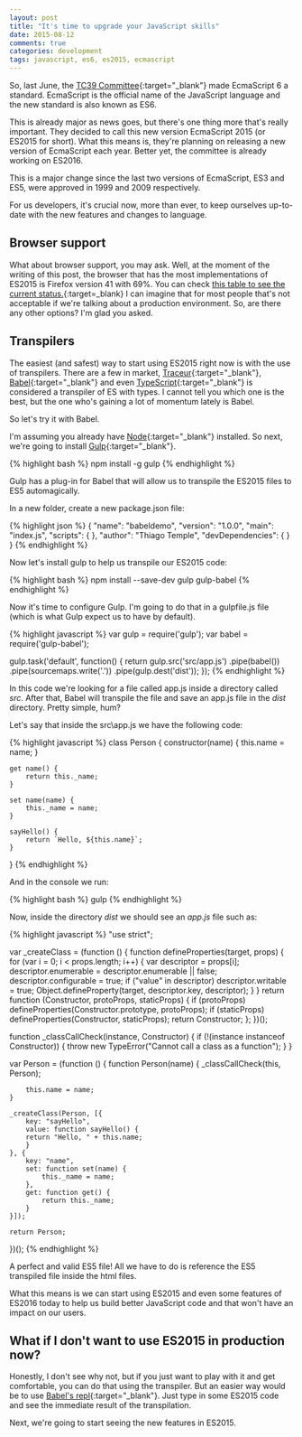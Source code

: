 ```yaml
---
layout: post
title: "It's time to upgrade your JavaScript skills"
date: 2015-08-12
comments: true
categories: development
tags: javascript, es6, es2015, ecmascript
---
```

So, last June, the [TC39 Committee](http://www.ecma-international.org/memento/TC39.htm){:target="_blank"} made EcmaScript 6 a standard. EcmaScript is the official name of the JavaScript language and the new standard is also known as ES6.

This is already major as news goes, but there's one thing more that's really important. They decided to call this new version EcmaScript 2015 (or ES2015 for short). What this means is, they're planning on releasing a new version of EcmaScript each year. Better yet, the committee is already working on ES2016.

This is a major change since the last two versions of EcmaScript, ES3 and ES5, were approved in 1999 and 2009 respectively.

For us developers, it's crucial now, more than ever, to keep ourselves up-to-date with the new features and changes to language.

## Browser support

What about browser support, you may ask. Well, at the moment of the writing of this post, the browser that has the most implementations of ES2015 is Firefox version 41 with 69%. You can check [this table to see the current status.](http://kangax.github.io/compat-table/es6/){:target=_blank} I can imagine that for most people that's not acceptable if we're talking about a production environment. So, are there any other options? I'm glad you asked.

## Transpilers

The easiest (and safest) way to start using ES2015 right now is with the use of transpilers. There are a few in market, [Traceur](https://github.com/google/traceur-compiler){:target="_blank"}, [Babel](https://babeljs.io/){:target="_blank"} and even [TypeScript](http://www.typescriptlang.org/){:target="_blank"} is considered a transpiler of ES with types. I cannot tell you which one is the best, but the one who's gaining a lot of momentum lately is Babel.

So let's try it with Babel.

I'm assuming you already have [Node](https://nodejs.org/){:target="_blank"} installed. So next, we're going to install [Gulp](http://gulpjs.com/){:target="_blank"}.

{% highlight bash %}
npm install -g gulp
{% endhighlight %}

Gulp has a plug-in for Babel that will allow us to transpile the ES2015 files to ES5 automagically.

In a new folder, create a new package.json file:

{% highlight json %}
{
    "name": "babeldemo",
    "version": "1.0.0",
    "main": "index.js",
    "scripts": {
    },
    "author": "Thiago Temple",
    "devDependencies": {
    }
}
{% endhighlight %}

Now let's install gulp to help us transpile our ES2015 code:

{% highlight bash %}
npm install --save-dev gulp gulp-babel
{% endhighlight %}

Now it's time to configure Gulp. I'm going to do that in a gulpfile.js file (which is what Gulp expect us to have by default).

{% highlight javascript %}
var gulp = require('gulp');
var babel = require('gulp-babel');

gulp.task('default', function() {
    return gulp.src('src/app.js')
        .pipe(babel())
        .pipe(sourcemaps.write('.'))
        .pipe(gulp.dest('dist'));
});
{% endhighlight %}

In this code we're looking for a file called app.js inside a directory called *src*. After that, Babel will transpile the file and save an app.js file in the *dist* directory. Pretty simple, hum?

Let's say that inside the src\app.js we have the following code:

{% highlight javascript %}
class Person {
    constructor(name) {
        this.name = name;
    }

    get name() {
        return this._name;
    }

    set name(name) {
        this._name = name;
    }

    sayHello() {
        return `Hello, ${this.name}`;
    }
}
{% endhighlight %}

And in the console we run:

{% highlight bash %}
gulp
{% endhighlight %}

Now, inside the directory *dist* we should see an *app.js* file such as:

{% highlight javascript %}
"use strict";

var _createClass = (function () { function defineProperties(target, props) { for (var i = 0; i < props.length; i++) { var descriptor = props[i]; descriptor.enumerable = descriptor.enumerable || false; descriptor.configurable = true; if ("value" in descriptor) descriptor.writable = true; Object.defineProperty(target, descriptor.key, descriptor); } } return function (Constructor, protoProps, staticProps) { if (protoProps) defineProperties(Constructor.prototype, protoProps); if (staticProps) defineProperties(Constructor, staticProps); return Constructor; }; })();

function _classCallCheck(instance, Constructor) { if (!(instance instanceof Constructor)) { throw new TypeError("Cannot call a class as a function"); } }

var Person = (function () {
    function Person(name) {
        _classCallCheck(this, Person);

        this.name = name;
    }

    _createClass(Person, [{
        key: "sayHello",
        value: function sayHello() {
        return "Hello, " + this.name;
        }
    }, {
        key: "name",
        set: function set(name) {
            this._name = name;
        },
        get: function get() {
            return this._name;
        }
    }]);

    return Person;
})();
{% endhighlight %}

A perfect and valid ES5 file! All we have to do is reference the ES5 transpiled file inside the html files.

What this means is we can start using ES2015 and even some features of ES2016 today to help us build better JavaScript code and that won't have an impact on our users.

## What if I don't want to use ES2015 in production now?

Honestly, I don't see why not, but if you just want to play with it and get comfortable, you can do that using the transpiler. But an easier way would be to use [Babel's repl](https://babeljs.io/repl/){:target="_blank"}. Just type in some ES2015 code and see the immediate result of the transpilation.

Next, we're going to start seeing the new features in ES2015.

